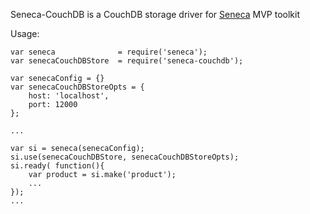 Seneca-CouchDB is a CouchDB storage driver for [Seneca] MVP toolkit

Usage:

    var seneca              = require('seneca');
    var senecaCouchDBStore  = require('seneca-couchdb');

    var senecaConfig = {}
    var senecaCouchDBStoreOpts = {
        host: 'localhost',
        port: 12000
    };

    ...

    var si = seneca(senecaConfig);
    si.use(senecaCouchDBStore, senecaCouchDBStoreOpts);
    si.ready( function(){
        var product = si.make('product');
        ...
    });
    ...

[Seneca]: http://senecajs.org/
